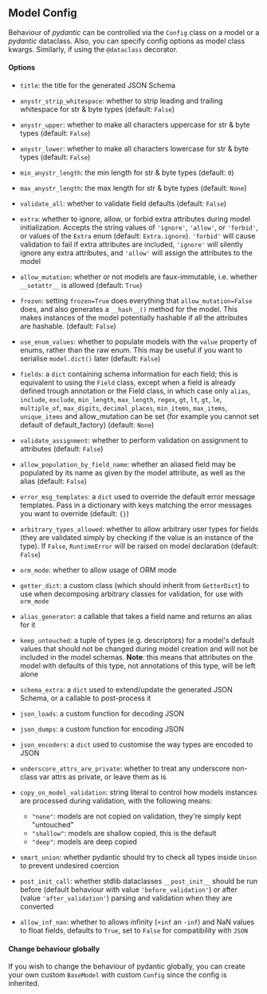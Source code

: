 ## Model Config

Behaviour of _pydantic_ can be controlled via the `Config` class on a model or a _pydantic_ dataclass. Also, you can specify config options as model class kwargs. Similarly, if using the `@dataclass` decorator.


#### Options

* `title`: the title for the generated JSON Schema

* `anystr_strip_whitespace`: whether to strip leading and trailing whitespace for str & byte types (default: `False`)

* `anystr_upper`: whether to make all characters uppercase for str & byte types (default: `False`)

* `anystr_lower`: whether to make all characters lowercase for str & byte types (default: `False`)

* `min_anystr_length`: the min length for str & byte types (default: `0`)

* `max_anystr_length`: the max length for str & byte types (default: `None`)

* `validate_all`: whether to validate field defaults (default: `False`)

* `extra`: whether to ignore, allow, or forbid extra attributes during model initialization. Accepts the string values of `'ignore'`, `'allow'`, or `'forbid'`, or values of the `Extra` enum (default: `Extra.ignore`). `'forbid'` will cause validation to fail if extra attributes are included, `'ignore'` will silently ignore any extra attributes, and `'allow'` will assign the attributes to the model

* `allow_mutation`: whether or not models are faux-immutable, i.e. whether `__setattr__` is allowed (default: `True`)

* `frozen`: setting `frozen=True` does everything that `allow_mutation=False` does, and also generates a `__hash__()` method for the model. This makes instances of the model potentially hashable if all the attributes are hashable. (default: `False`)

* `use_enum_values`: whether to populate models with the `value` property of enums, rather than the raw enum. This may be useful if you want to serialise `model.dict()` later (default: `False`)

* `fields`: a `dict` containing schema information for each field; this is equivalent to using the `Field` class, except when a field is already defined trough annotation or the Field class, in which case only `alias`, `include`, `exclude`, `min_length`, `max_length`, `regex`, `gt`, `lt`, `gt`, `le`, `multiple_of`, `max_digits`, `decimal_places`, `min_items`, `max_items`, `unique_items` and allow_mutation can be set (for example you cannot set default of default_factory) (default: `None`)

* `validate_assignment`: whether to perform validation on assignment to attributes (default: `False`)

* `allow_population_by_field_name`: whether an aliased field may be populated by its name as given by the model attribute, as well as the alias (default: `False`)

* `error_msg_templates`: a `dict` used to override the default error message templates. Pass in a dictionary with keys matching the error messages you want to override (default: `{}`)

* `arbitrary_types_allowed`: whether to allow arbitrary user types for fields (they are validated simply by checking if the value is an instance of the type). If `False`, `RuntimeError` will be raised on model declaration (default: `False`)

* `orm_mode`: whether to allow usage of ORM mode

* `getter_dict`: a custom class (which should inherit from `GetterDict`) to use when decomposing arbitrary classes for validation, for use with `orm_mode`

* `alias_generator`: a callable that takes a field name and returns an alias for it

* `keep_untouched`: a tuple of types (e.g. descriptors) for a model's default values that should not be changed during model creation and will not be included in the model schemas. __Note__: this means that attributes on the model with defaults of this type, not annotations of this type, will be left alone

* `schema_extra`: a `dict` used to extend/update the generated JSON Schema, or a callable to post-process it

* `json_loads`: a custom function for decoding JSON

* `json_dumps`: a custom function for encoding JSON

* `json_encoders`: a `dict` used to customise the way types are encoded to JSON

* `underscore_attrs_are_private`: whether to treat any underscore non-class var attrs as private, or leave them as is

* `copy_on_model_validation`: string literal to control how models instances are processed during validation, with the following means:

    * `"none"`: models are not copied on validation, they're simply kept "untouched"
    * `"shallow"`: models are shallow copied, this is the default
    * `"deep"`: models are deep copied

* `smart_union`: whether pydantic should try to check all types inside `Union` to prevent undesired coercion

* `post_init_call`: whether stdlib dataclasses `__post_init__` should be run before (default behaviour with value `'before_validation'`) or after (value `'after_validation'`) parsing and validation when they are converted

* `allow_inf_nan`: whether to allows infinity (`+inf` an `-inf`) and NaN values to float fields, defaults to `True`, set to `False` for compatibility with `JSON`


#### Change behaviour globally

If you wish to change the behaviour of pydantic globally, you can create your own custom `BaseModel` with custom `Config` since the config is inherited.
